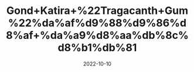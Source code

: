 ---
title: 'Gond+Katira+%22Tragacanth+Gum%22%da%af%d9%88%d9%86%d8%af+%da%a9%d8%aa%db%8c%d8%b1%db%81'
date: '2022-10-10' 
metatag: '' 
inventory: '0' 
draft: false 
# meta description 
shortDescripton: 'It+prevents+Heatstrok%2c+provides+Post-pregnancy+Strength+and+treats+Urinary+Complications.'
description: 'Herb'
longdescription: ''
featured: True
# product Price
price: '50.0'
# Product Short Description
shortDescription: 'It+prevents+Heatstrok%2c+provides+Post-pregnancy+Strength+and+treats+Urinary+Complications.'
productID: '8E149924-222A-ED11-9968-005056B3A416'
type: 'products'
category: 'Herb' 
thumnailproduct: 'https://eraconnect.blob.core.windows.net/product-images/aminsaddiquidawakhana/8E149924-222A-ED11-9968-005056B3A416.webp' 
images:
  - image: 'https://eraconnect.blob.core.windows.net/product-images/aminsaddiquidawakhana/8E149924-222A-ED11-9968-005056B3A416.webp'  
Variants:
---